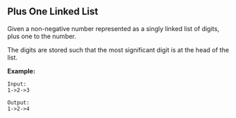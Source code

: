 ## Plus One Linked List

Given a non-negative number represented as a singly linked list of digits, plus one to the number.

The digits are stored such that the most significant digit is at the head of the list.

**Example:**

```
Input:
1->2->3

Output:
1->2->4
```
